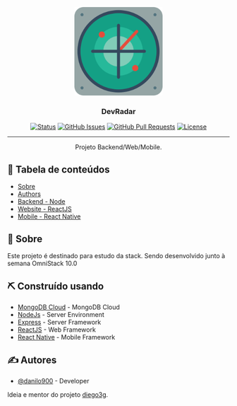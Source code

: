 <p align="center">
  <a href="/" rel="noopener">
 <img width=200px height=200px src="icon.png" alt="DevRadar"></a>
</p>

<h3 align="center">DevRadar</h3>

<div align="center">

[![Status](https://img.shields.io/badge/status-active-success.svg)]()
[![GitHub Issues](https://img.shields.io/github/issues/danilo900/devradar.svg)](https://github.com/danilo900/devradar/issues)
[![GitHub Pull Requests](https://img.shields.io/github/issues-pr/danilo900/devradar.svg)](https://github.com/danilo900/devradar/pulls)
[![License](https://img.shields.io/badge/license-MIT-blue.svg)](/LICENSE)

</div>

---

<p align="center"> Projeto Backend/Web/Mobile.
    <br> 
</p>

## 📝 Tabela de conteúdos

- [Sobre](#about)
- [Authors](#authors)
- [Backend - Node](backend)
- [Website - ReactJS](web)
- [Mobile - React Native](mobile)

## 🧐 Sobre <a name = "about"></a>

Este projeto é destinado para estudo da stack.
Sendo desenvolvido junto à semana OmniStack 10.0

## ⛏️ Construído usando <a name = "built_using"></a>

- [MongoDB Cloud](https://www.mongodb.com/cloud) - MongoDB Cloud
- [NodeJs](https://nodejs.org/en/) - Server Environment
- [Express](https://expressjs.com/) - Server Framework
- [ReactJS](https://reactjs.org/) - Web Framework
- [React Native](https://facebook.github.io/react-native/) - Mobile Framework

## ✍️ Autores <a name = "authors"></a>

- [@danilo900](https://github.com/danilo900) - Developer

Ideia e mentor do projeto [diego3g](https://github.com/diego3g).
